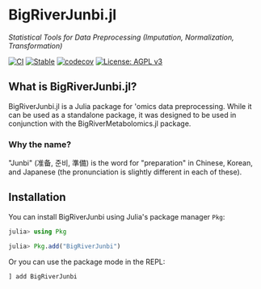 # BigRiverJunbi.jl

_Statistical Tools for Data Preprocessing (Imputation, Normalization, Transformation)_

[![CI](https://github.com/senresearch/BigRiverJunbi.jl/actions/workflows/CI.yml/badge.svg)](https://github.com/senresearch/BigRiverJunbi.jl/actions/workflows/CI.yml)
[![Stable](https://img.shields.io/badge/docs-stable-blue.svg)](https://senresearch.github.io/BigRiverJunbi.jl/stable)
[![codecov](https://codecov.io/gh/senresearch/BigRiverJunbi.jl/graph/badge.svg?token=FFRLyzBmUd)](https://codecov.io/gh/senresearch/BigRiverJunbi.jl)
[![License: AGPL v3](https://img.shields.io/badge/License-AGPL_v3-blue.svg)](https://www.gnu.org/licenses/agpl-3.0)

## What is BigRiverJunbi.jl?

BigRiverJunbi.jl is a Julia package for 'omics data preprocessing. While it can be used as a standalone package, it was designed to be used in conjunction with the BigRiverMetabolomics.jl package.

### Why the name?

"Junbi" (准备, 준비, 準備) is the word for "preparation" in Chinese, Korean, and Japanese (the pronunciation is slightly different in each of these).

## Installation

You can install BigRiverJunbi using Julia's package manager `Pkg`:

```julia
julia> using Pkg

julia> Pkg.add("BigRiverJunbi")
```

Or you can use the package mode in the REPL:

```julia
] add BigRiverJunbi
```
